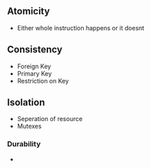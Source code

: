 ## Atomicity

 - Either whole instruction happens or it doesnt

## Consistency

- Foreign Key
- Primary Key
- Restriction on Key

## Isolation

 - Seperation of resource
 - Mutexes

### Durability

 - 